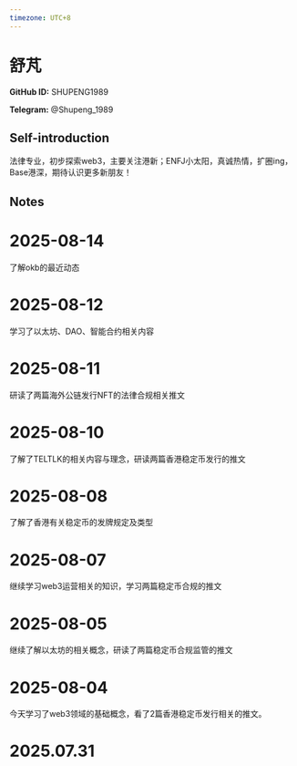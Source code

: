```yaml
---
timezone: UTC+8
---
```


# 舒芃

**GitHub ID:** SHUPENG1989

**Telegram:** @Shupeng_1989

## Self-introduction

法律专业，初步探索web3，主要关注港新；ENFJ小太阳，真诚热情，扩圈ing，Base港深，期待认识更多新朋友！

## Notes

<!-- Content_START -->
# 2025-08-14

了解okb的最近动态

# 2025-08-12

学习了以太坊、DAO、智能合约相关内容

# 2025-08-11

研读了两篇海外公链发行NFT的法律合规相关推文

# 2025-08-10

了解了TELTLK的相关内容与理念，研读两篇香港稳定币发行的推文

# 2025-08-08

了解了香港有关稳定币的发牌规定及类型

# 2025-08-07

继续学习web3运营相关的知识，学习两篇稳定币合规的推文

# 2025-08-05

继续了解以太坊的相关概念，研读了两篇稳定币合规监管的推文

# 2025-08-04

今天学习了web3领域的基础概念，看了2篇香港稳定币发行相关的推文。


# 2025.07.31


<!-- Content_END -->
